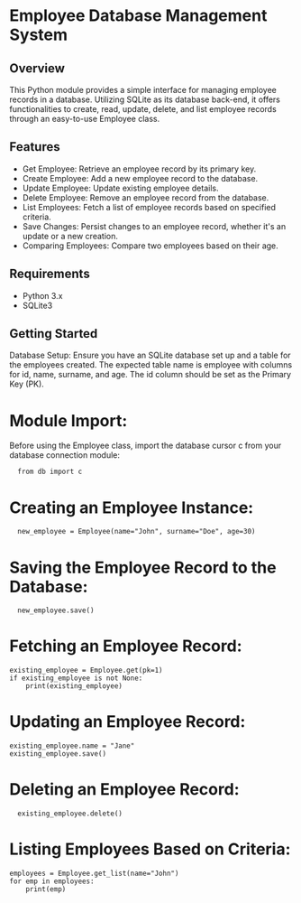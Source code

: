 # Employee Database Management System

## Overview

This Python module provides a simple interface for managing employee records in a database. Utilizing SQLite as its database back-end, it offers functionalities to create, read, update, delete, and list employee records through an easy-to-use Employee class.

## Features

- Get Employee: Retrieve an employee record by its primary key.
- Create Employee: Add a new employee record to the database.
- Update Employee: Update existing employee details.
- Delete Employee: Remove an employee record from the database.
- List Employees: Fetch a list of employee records based on specified criteria.
- Save Changes: Persist changes to an employee record, whether it's an update or a new creation.
- Comparing Employees: Compare two employees based on their age.

## Requirements

- Python 3.x
- SQLite3
  
## Getting Started

Database Setup: Ensure you have an SQLite database set up and a table for the employees created. The expected table name is employee with columns for id, name, surname, and age. The id column should be set as the Primary Key (PK).

# Module Import:
Before using the Employee class, import the database cursor c from your database connection module:
```
  from db import c
```
# Creating an Employee Instance:
```
  new_employee = Employee(name="John", surname="Doe", age=30)
```
# Saving the Employee Record to the Database:
```
  new_employee.save()
```
# Fetching an Employee Record:
```
existing_employee = Employee.get(pk=1)
if existing_employee is not None:
    print(existing_employee)
```
# Updating an Employee Record:
  ```
  existing_employee.name = "Jane"
  existing_employee.save()
```
# Deleting an Employee Record:
  ```
    existing_employee.delete()
```
# Listing Employees Based on Criteria:
```
employees = Employee.get_list(name="John")
for emp in employees:
    print(emp)
```
